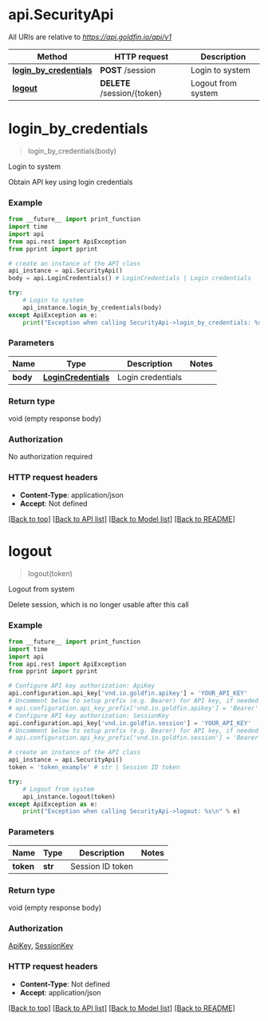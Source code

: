 # api.SecurityApi

All URIs are relative to *https://api.goldfin.io/api/v1*

Method | HTTP request | Description
------------- | ------------- | -------------
[**login_by_credentials**](SecurityApi.md#login_by_credentials) | **POST** /session | Login to system
[**logout**](SecurityApi.md#logout) | **DELETE** /session/{token} | Logout from system


# **login_by_credentials**
> login_by_credentials(body)

Login to system

Obtain API key using login credentials

### Example 
```python
from __future__ import print_function
import time
import api
from api.rest import ApiException
from pprint import pprint

# create an instance of the API class
api_instance = api.SecurityApi()
body = api.LoginCredentials() # LoginCredentials | Login credentials

try: 
    # Login to system
    api_instance.login_by_credentials(body)
except ApiException as e:
    print("Exception when calling SecurityApi->login_by_credentials: %s\n" % e)
```

### Parameters

Name | Type | Description  | Notes
------------- | ------------- | ------------- | -------------
 **body** | [**LoginCredentials**](LoginCredentials.md)| Login credentials | 

### Return type

void (empty response body)

### Authorization

No authorization required

### HTTP request headers

 - **Content-Type**: application/json
 - **Accept**: Not defined

[[Back to top]](#) [[Back to API list]](../README.md#documentation-for-api-endpoints) [[Back to Model list]](../README.md#documentation-for-models) [[Back to README]](../README.md)

# **logout**
> logout(token)

Logout from system

Delete session, which is no longer usable after this call

### Example 
```python
from __future__ import print_function
import time
import api
from api.rest import ApiException
from pprint import pprint

# Configure API key authorization: ApiKey
api.configuration.api_key['vnd.io.goldfin.apikey'] = 'YOUR_API_KEY'
# Uncomment below to setup prefix (e.g. Bearer) for API key, if needed
# api.configuration.api_key_prefix['vnd.io.goldfin.apikey'] = 'Bearer'
# Configure API key authorization: SessionKey
api.configuration.api_key['vnd.io.goldfin.session'] = 'YOUR_API_KEY'
# Uncomment below to setup prefix (e.g. Bearer) for API key, if needed
# api.configuration.api_key_prefix['vnd.io.goldfin.session'] = 'Bearer'

# create an instance of the API class
api_instance = api.SecurityApi()
token = 'token_example' # str | Session ID token

try: 
    # Logout from system
    api_instance.logout(token)
except ApiException as e:
    print("Exception when calling SecurityApi->logout: %s\n" % e)
```

### Parameters

Name | Type | Description  | Notes
------------- | ------------- | ------------- | -------------
 **token** | **str**| Session ID token | 

### Return type

void (empty response body)

### Authorization

[ApiKey](../README.md#ApiKey), [SessionKey](../README.md#SessionKey)

### HTTP request headers

 - **Content-Type**: Not defined
 - **Accept**: application/json

[[Back to top]](#) [[Back to API list]](../README.md#documentation-for-api-endpoints) [[Back to Model list]](../README.md#documentation-for-models) [[Back to README]](../README.md)

